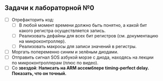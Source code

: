 ## Задачи к лабораторной №0
- [ ] Отрефакторить код:
	- [ ] В любой момент времени должно быть понятно, а какой бит какого регистра осуществляется запись.
	- [ ] Реализовать дефайны для всех бит регистров (см. документацию на микроконтроллер).
	- [ ] Реализовать макросы для записи значений в регистры.
- [ ] Моргать попеременно синим и зелёным диодами.
- [ ] Отправить сигнал SOS азбукой морзе с диода, находясь на лекции по микроконтроллерам (плюс по видео).
- [ ] Со **звездой**: **Написать на ARM ассемблере timing-perfect delay. Показать, что он точный.**
